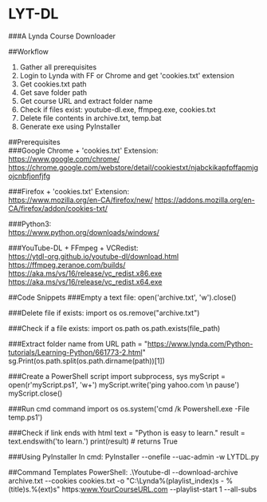 # LYT-DL
###A Lynda Course Downloader

##Workflow
1. Gather all prerequisites
2. Login to Lynda with FF or Chrome and get 'cookies.txt' extension
3. Get cookies.txt path
4. Get save folder path
5. Get course URL and extract folder name
6. Check if files exist: youtube-dl.exe, ffmpeg.exe, cookies.txt
7. Delete file contents in archive.txt, temp.bat
8. Generate exe using PyInstaller

##Prerequisites    
###Google Chrome + 'cookies.txt' Extension:    
https://www.google.com/chrome/
https://chrome.google.com/webstore/detail/cookiestxt/njabckikapfpffapmjgojcnbfjonfjfg

###Firefox + 'cookies.txt' Extension:    
https://www.mozilla.org/en-CA/firefox/new/
https://addons.mozilla.org/en-CA/firefox/addon/cookies-txt/

###Python3:    
https://www.python.org/downloads/windows/

###YouTube-DL + FFmpeg + VCRedist:    
https://ytdl-org.github.io/youtube-dl/download.html
https://ffmpeg.zeranoe.com/builds/
https://aka.ms/vs/16/release/vc_redist.x86.exe
https://aka.ms/vs/16/release/vc_redist.x64.exe


##Code Snippets
###Empty a text file:
open('archive.txt', 'w').close()

###Delete file if exists:
import os
os.remove("archive.txt")

###Check if a file exists:
import os.path
os.path.exists(file_path)

###Extract folder name from URL
path = "https://www.lynda.com/Python-tutorials/Learning-Python/661773-2.html"
sg.Print(os.path.split(os.path.dirname(path))[1])

###Create a PowerShell script
import subprocess, sys
myScript = open(r'myScript.ps1', 'w+')
myScript.write('ping yahoo.com \n pause')
myScript.close()

###Run cmd command
import os
os.system('cmd /k Powershell.exe -File temp.ps1')

###Check if link ends with html
text = "Python is easy to learn."
result = text.endswith('to learn.')
print(result) # returns True

###Using PyInstaller
In cmd: PyInstaller --onefile --uac-admin -w LYTDL.py

##Command Templates
PowerShell:
.\Youtube-dl --download-archive archive.txt --cookies cookies.txt -o "C:\Lynda\%(playlist_index)s - %(title)s.%(ext)s" https:www.YourCourseURL.com --playlist-start 1 --all-subs

